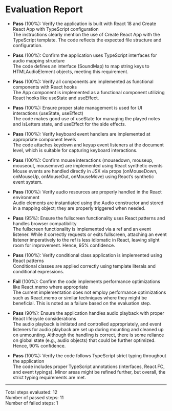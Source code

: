 # Evaluation Report

- **Pass** (100%): Verify the application is built with React 18 and Create React App with TypeScript configuration  
  The instructions clearly mention the use of Create React App with the TypeScript template. The code reflects the expected file structure and configuration.

- **Pass** (100%): Confirm the application uses TypeScript interfaces for audio mapping structure  
  The code defines an interface (SoundMap) to map string keys to HTMLAudioElement objects, meeting this requirement.

- **Pass** (100%): Verify all components are implemented as functional components with React hooks  
  The App component is implemented as a functional component utilizing React hooks like useState and useEffect.

- **Pass** (100%): Ensure proper state management is used for UI interactions (useState, useEffect)  
  The code makes good use of useState for managing the played notes and isLetters state, and useEffect for the side effects.

- **Pass** (100%): Verify keyboard event handlers are implemented at appropriate component levels  
  The code attaches keydown and keyup event listeners at the document level, which is suitable for capturing keyboard interactions.

- **Pass** (100%): Confirm mouse interactions (mousedown, mouseup, mouseout, mousemove) are implemented using React synthetic events  
  Mouse events are handled directly in JSX via props (onMouseDown, onMouseUp, onMouseOut, onMouseMove) using React’s synthetic event system.

- **Pass** (100%): Verify audio resources are properly handled in the React environment  
  Audio elements are instantiated using the Audio constructor and stored in a mapping object; they are properly triggered when needed.

- **Pass** (95%): Ensure the fullscreen functionality uses React patterns and handles browser compatibility  
  The fullscreen functionality is implemented via a ref and an event listener. While it correctly requests or exits fullscreen, attaching an event listener imperatively to the ref is less idiomatic in React, leaving slight room for improvement. Hence, 95% confidence.

- **Pass** (100%): Verify conditional class application is implemented using React patterns  
  Conditional classes are applied correctly using template literals and conditional expressions.

- **Fail** (100%): Confirm the code implements performance optimizations like React.memo where appropriate  
  The current implementation does not employ performance optimizations such as React.memo or similar techniques where they might be beneficial. This is noted as a failure based on the evaluation step.

- **Pass** (90%): Ensure the application handles audio playback with proper React lifecycle considerations  
  The audio playback is initiated and controlled appropriately, and event listeners for audio playback are set up during mounting and cleaned up on unmounting. Although the handling is correct, there is some reliance on global state (e.g., audio objects) that could be further optimized. Hence, 90% confidence.

- **Pass** (100%): Verify the code follows TypeScript strict typing throughout the application  
  The code includes proper TypeScript annotations (interfaces, React.FC, and event typings). Minor areas might be refined further, but overall, the strict typing requirements are met.

---

Total steps evaluated: 12  
Number of passed steps: 11  
Number of failed steps: 1